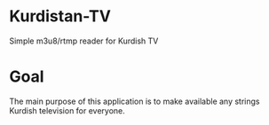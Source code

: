 # Kurdistan-TV
Simple m3u8/rtmp reader for Kurdish TV

# Goal
The main purpose of this application is to make available any strings Kurdish television for everyone.


